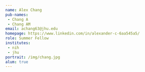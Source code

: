 ```yaml
---
name: Alex Chang
pub-names:
 - Chang A
 - Chang AM
email: achang63@jhu.edu
homepage: https://www.linkedin.com/in/alexander-c-6aa545a5/
role: Summer Fellow
institutes:
 - nih
 - jhu
portrait: /img/chang.jpg
alum: true
---
```

